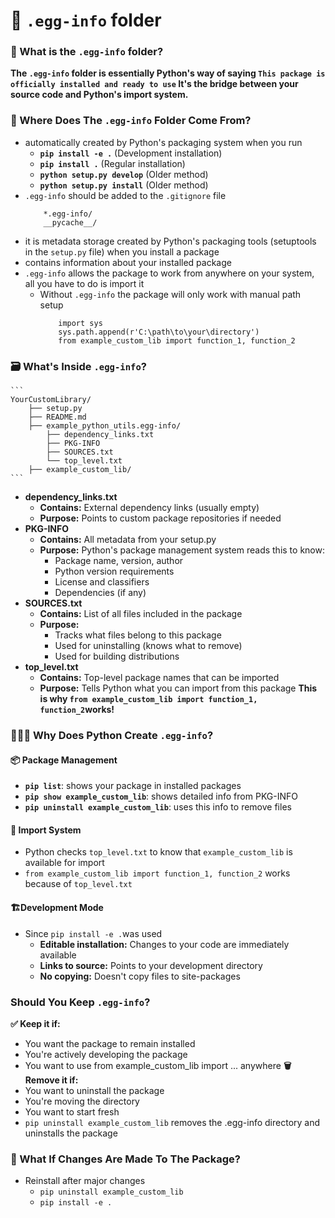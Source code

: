 # 📁 `.egg-info` folder

### 🤨 What is the `.egg-info` folder?
**The `.egg-info` folder is essentially Python's way of saying `This package is officially installed and ready to use` It's the bridge between your source code and Python's import system.**

### 👀 Where Does The `.egg-info` Folder Come From?
- automatically created by Python's packaging system when you run
    - **`pip install -e .`** (Development installation)
    - **`pip install .`** (Regular installation)
    - **`python setup.py develop`** (Older method)
    - **`python setup.py install`** (Older method)
- `.egg-info` should be added to the `.gitignore` file
    ```
        *.egg-info/
        __pycache__/
    ```
- it is metadata storage created by Python's packaging tools (setuptools in the `setup.py` file) when you install a package
- contains information about your installed package
- `.egg-info` allows the package to work from anywhere on your system, all you have to do is import it
    - Without `.egg-info` the package will only work with manual path setup
        ```
            import sys
            sys.path.append(r'C:\path\to\your\directory')
            from example_custom_lib import function_1, function_2
        ```

        
### 🗃️ What's Inside `.egg-info`? 

    ```
    YourCustomLibrary/
        ├── setup.py
        ├── README.md
        ├── example_python_utils.egg-info/
            ├── dependency_links.txt
            ├── PKG-INFO
            ├── SOURCES.txt
            └── top_level.txt
        ├── example_custom_lib/
    ```
- **dependency_links.txt**
    - **Contains:** External dependency links (usually empty)
    - **Purpose:** Points to custom package repositories if needed
- **PKG-INFO**
    - **Contains:** All metadata from your setup.py
    - **Purpose:** Python's package management system reads this to know:
        - Package name, version, author
        - Python version requirements
        - License and classifiers
        - Dependencies (if any)
- **SOURCES.txt**
    - **Contains:** List of all files included in the package
    - **Purpose:**
        - Tracks what files belong to this package
        - Used for uninstalling (knows what to remove)
        - Used for building distributions
- **top_level.txt**
    - **Contains:** Top-level package names that can be imported
    - **Purpose:** Tells Python what you can import from this package
    **This is why `from example_custom_lib import function_1, function_2`works!**

### 🤷🏾‍♀️ Why Does Python Create `.egg-info`?

#### 📦 Package Management
- **`pip list`**: shows your package in installed packages
- **`pip show example_custom_lib`**: shows detailed info from PKG-INFO
- **`pip uninstall example_custom_lib`**: uses this info to remove files

#### 📩 Import System
- Python checks `top_level.txt` to know that `example_custom_lib` is available for import
- `from example_custom_lib import function_1, function_2` works because of `top_level.txt`

#### 🏗️Development Mode
- Since `pip install -e .`was used
    - **Editable installation:** Changes to your code are immediately available
    - **Links to source:** Points to your development directory
    - **No copying:** Doesn't copy files to site-packages



### Should You Keep `.egg-info`?
**✅ Keep it if:**
- You want the package to remain installed
- You're actively developing the package
- You want to use from example_custom_lib import ... anywhere
**🗑️ Remove it if:**
- You want to uninstall the package
- You're moving the directory
- You want to start fresh
- `pip uninstall example_custom_lib` removes the .egg-info directory and uninstalls the package

### 🔀 What If Changes Are Made To The Package?
- Reinstall after major changes
    - `pip uninstall example_custom_lib`
    - `pip install -e .`
